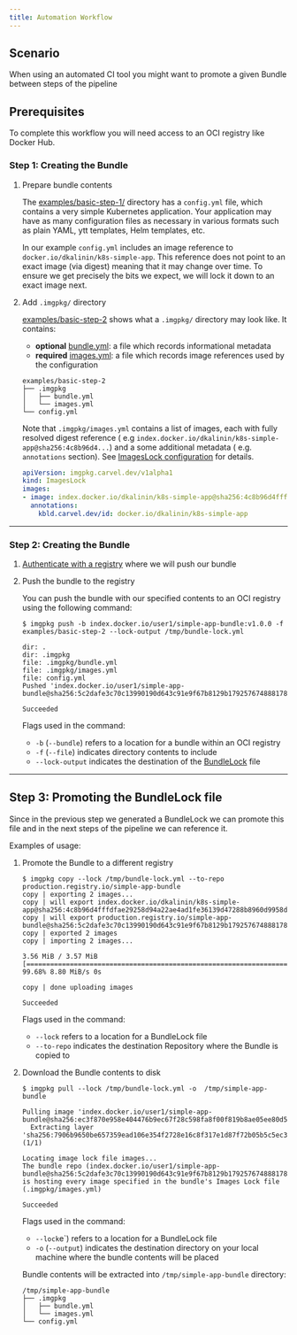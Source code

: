 ```yaml
---
title: Automation Workflow
---
```


## Scenario

When using an automated CI tool you might want to promote a given Bundle between steps of the pipeline

## Prerequisites

To complete this workflow you will need access to an OCI registry like Docker Hub.

### Step 1: Creating the Bundle

1. Prepare bundle contents

   The [examples/basic-step-1/](https://github.com/vmware-tanzu/carvel-imgpkg/tree/develop/examples/basic-step-1)
   directory has a `config.yml` file, which contains a very simple Kubernetes application. Your application may have as
   many configuration files as necessary in various formats such as plain YAML, ytt templates, Helm templates, etc.

   In our example `config.yml` includes an image reference to `docker.io/dkalinin/k8s-simple-app`. This reference does
   not point to an exact image (via digest) meaning that it may change over time. To ensure we get precisely the bits we
   expect, we will lock it down to an exact image next.

1. Add `.imgpkg/` directory

   [examples/basic-step-2](https://github.com/vmware-tanzu/carvel-imgpkg/tree/develop/examples/basic-step-2) shows what
   a `.imgpkg/` directory may look like. It contains:

    - **optional** [bundle.yml](resources.md#bundle-metadata): a file which records informational metadata
    - **required** [images.yml](resources.md#imageslock): a file which records image references used by the
      configuration

    ```bash-plain
    examples/basic-step-2
    ├── .imgpkg
    │   ├── bundle.yml
    │   └── images.yml
    └── config.yml
    ```

   Note that `.imgpkg/images.yml` contains a list of images, each with fully resolved digest reference (
   e.g `index.docker.io/dkalinin/k8s-simple-app@sha256:4c8b96d4...`) and a some additional metadata (
   e.g. `annotations` section). See [ImagesLock configuration](resources.md#imageslock-configuration) for details.

    ```yaml
    apiVersion: imgpkg.carvel.dev/v1alpha1
    kind: ImagesLock
    images:
    - image: index.docker.io/dkalinin/k8s-simple-app@sha256:4c8b96d4fffdfae29258d94a22ae4ad1fe36139d47288b8960d9958d1e63a9d0
      annotations:
        kbld.carvel.dev/id: docker.io/dkalinin/k8s-simple-app
    ```

---

### Step 2: Creating the Bundle

1. [Authenticate with a registry](auth.md) where we will push our bundle

2. Push the bundle to the registry

   You can push the bundle with our specified contents to an OCI registry using the following command:

    ```bash-plain
    $ imgpkg push -b index.docker.io/user1/simple-app-bundle:v1.0.0 -f examples/basic-step-2 --lock-output /tmp/bundle-lock.yml

    dir: .
    dir: .imgpkg
    file: .imgpkg/bundle.yml
    file: .imgpkg/images.yml
    file: config.yml
    Pushed 'index.docker.io/user1/simple-app-bundle@sha256:5c2dafe3c70c13990190d643c91e9f67b8129b179257674888178868474f6511'

    Succeeded
    ```

   Flags used in the command:
    - `-b` (`--bundle`) refers to a location for a bundle within an OCI registry
    - `-f` (`--file`) indicates directory contents to include
    - `--lock-output` indicates the destination of the [BundleLock](resources.md#bundlelock-configuration) file

---

## Step 3: Promoting the BundleLock file

Since in the previous step we generated a BundleLock we can promote this file and in the next steps of the pipeline we
can reference it.

Examples of usage:

1. Promote the Bundle to a different registry

   ```bash-plain
   $ imgpkg copy --lock /tmp/bundle-lock.yml --to-repo production.registry.io/simple-app-bundle
   copy | exporting 2 images...
   copy | will export index.docker.io/dkalinin/k8s-simple-app@sha256:4c8b96d4fffdfae29258d94a22ae4ad1fe36139d47288b8960d9958d1e63a9d0
   copy | will export production.registry.io/simple-app-bundle@sha256:5c2dafe3c70c13990190d643c91e9f67b8129b179257674888178868474f6511
   copy | exported 2 images
   copy | importing 2 images...
   
   3.56 MiB / 3.57 MiB [========================================================================================================================================================================]  99.68% 8.80 MiB/s 0s
   
   copy | done uploading images
   
   Succeeded
   ```

   Flags used in the command:
    - `--lock` refers to a location for a BundleLock file
    - `--to-repo` indicates the destination Repository where the Bundle is copied to

2. Download the Bundle contents to disk

    ```bash-plain
    $ imgpkg pull --lock /tmp/bundle-lock.yml -o  /tmp/simple-app-bundle

    Pulling image 'index.docker.io/user1/simple-app-bundle@sha256:ec3f870e958e404476b9ec67f28c598fa8f00f819b8ae05ee80d51bac9f35f5d'
      Extracting layer 'sha256:7906b9650be657359ead106e354f2728e16c8f317e1d87f72b05b5c5ec3d89cc' (1/1)
   
    Locating image lock file images...
    The bundle repo (index.docker.io/user1/simple-app-bundle@sha256:5c2dafe3c70c13990190d643c91e9f67b8129b179257674888178868474f6511) is hosting every image specified in the bundle's Images Lock file (.imgpkg/images.yml)

    Succeeded
    ```

   Flags used in the command:
    - `--lock`e`) refers to a location for a BundleLock file
    - `-o` (`--output`) indicates the destination directory on your local machine where the bundle contents will be
      placed

   Bundle contents will be extracted into `/tmp/simple-app-bundle` directory:

    ```bash-plain
    /tmp/simple-app-bundle
    ├── .imgpkg
    │   ├── bundle.yml
    │   └── images.yml
    └── config.yml
    ```
